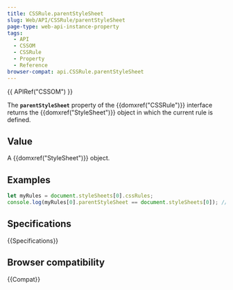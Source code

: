 ```yaml
---
title: CSSRule.parentStyleSheet
slug: Web/API/CSSRule/parentStyleSheet
page-type: web-api-instance-property
tags:
  - API
  - CSSOM
  - CSSRule
  - Property
  - Reference
browser-compat: api.CSSRule.parentStyleSheet
---
```

{{ APIRef("CSSOM") }}

The **`parentStyleSheet`** property of the
{{domxref("CSSRule")}} interface returns the {{domxref("StyleSheet")}} object in which
the current rule is defined.

## Value

A {{domxref("StyleSheet")}} object.

## Examples

```js
let myRules = document.styleSheets[0].cssRules;
console.log(myRules[0].parentStyleSheet == document.styleSheets[0]); //returns true 
```

## Specifications

{{Specifications}}

## Browser compatibility

{{Compat}}
